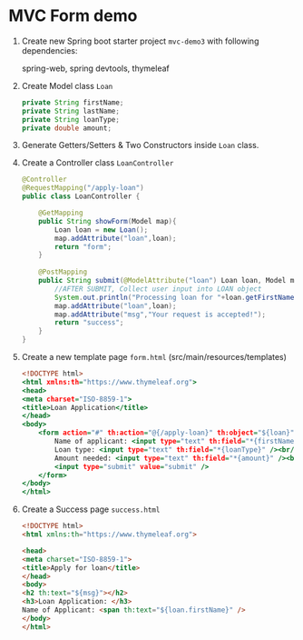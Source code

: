 # MVC Form demo

1.  Create new Spring boot starter project `mvc-demo3` with following dependencies:

    spring-web, spring devtools, thymeleaf


2.  Create Model class `Loan`

    ```java
    private String firstName;
	private String lastName;
	private String loanType;
	private double amount;
    ```

3.  Generate Getters/Setters & Two Constructors inside `Loan` class.

4.  Create a Controller class `LoanController`

    ```java
    @Controller
    @RequestMapping("/apply-loan")
    public class LoanController {

        @GetMapping
        public String showForm(Model map){
            Loan loan = new Loan();
            map.addAttribute("loan",loan);
            return "form";
        }
        
        @PostMapping
        public String submit(@ModelAttribute("loan") Loan loan, Model map) {
            //AFTER SUBMIT, Collect user input into LOAN object
            System.out.println("Processing loan for "+loan.getFirstName());
            map.addAttribute("loan",loan);
            map.addAttribute("msg","Your request is accepted!");
            return "success";
        }
    }
    ```

5.  Create a new template page `form.html` (src/main/resources/templates)

    ```htm
    <!DOCTYPE html>
    <html xmlns:th="https://www.thymeleaf.org">
    <head>
    <meta charset="ISO-8859-1">
    <title>Loan Application</title>
    </head>
    <body>
        <form action="#" th:action="@{/apply-loan}" th:object="${loan}" method="post">
            Name of applicant: <input type="text" th:field="*{firstName}" /><input type="text" th:field="*{lastName}" /><br/>
            Loan type: <input type="text" th:field="*{loanType}" /><br/>
            Amount needed: <input type="text" th:field="*{amount}" /><br/>
            <input type="submit" value="submit" />
        </form>
    </body>
    </html>
    ```

6.  Create a Success page `success.html`

    ```html
    <!DOCTYPE html>
    <html xmlns:th="https://www.thymeleaf.org">

    <head>
    <meta charset="ISO-8859-1">
    <title>Apply for loan</title>
    </head>
    <body>
    <h2 th:text="${msg}"></h2>
    <h3>Loan Application: </h3>
    Name of Applicant: <span th:text="${loan.firstName}" />
    </body>
    </html>
    ```